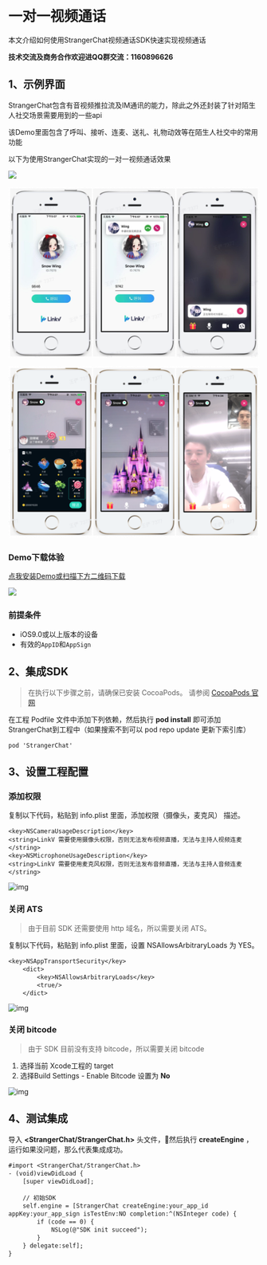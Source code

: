 # 一对一视频通话

本文介绍如何使用StrangerChat视频通话SDK快速实现视频通话

**技术交流及商务合作欢迎进QQ群交流：1160896626**

## 1、示例界面

StrangerChat包含有音视频推拉流及IM通讯的能力，除此之外还封装了针对陌生人社交场景需要用到的一些api

该Demo里面包含了呼叫、接听、连麦、送礼、礼物动效等在陌生人社交中的常用功能

以下为使用StrangerChat实现的一对一视频通话效果

![](https://github.com/linkv-io/StrangerChat/blob/master/Snapshot/StrangerChat.gif?raw=true)

![](https://raw.githubusercontent.com/linkv-io/StrangerChat/master/Snapshot/call.png)

![](https://raw.githubusercontent.com/linkv-io/StrangerChat/master/Snapshot/room.png)

### Demo下载体验

[点我安装Demo或扫描下方二维码下载](https://www.pgyer.com/DWu7)

![](https://www.pgyer.com/app/qrcode/DWu7)

### 前提条件

* iOS9.0或以上版本的设备
* 有效的`AppID`和`AppSign`

## 2、集成SDK

> 在执行以下步骤之前，请确保已安装 CocoaPods。 请参阅 [CocoaPods 官网](https://cocoapods.org/)

在工程 Podfile 文件中添加下列依赖，然后执行 **pod install** 即可添加StrangerChat到工程中（如果搜索不到可以 pod repo update 更新下索引库）

```
pod 'StrangerChat'
```

## 3、设置工程配置

### 添加权限

复制以下代码，粘贴到 info.plist 里面，添加权限（摄像头，麦克风） 描述。

```
<key>NSCameraUsageDescription</key>
<string>LinkV 需要使用摄像头权限，否则无法发布视频直播，无法与主持人视频连麦</string>
<key>NSMicrophoneUsageDescription</key>
<string>LinkV 需要使用麦克风权限，否则无法发布音频直播，无法与主持人音频连麦</string>
```

![img](https://dl.linkv.io/doc/zh/ios/rtc/images/iOS_Auth2.png)

### 关闭 ATS

> 由于目前 SDK 还需要使用 http 域名，所以需要关闭 ATS。

复制以下代码，粘贴到 info.plist 里面，设置 NSAllowsArbitraryLoads 为 YES。

```
<key>NSAppTransportSecurity</key>
    <dict>
        <key>NSAllowsArbitraryLoads</key>
        <true/>
    </dict>
```

![img](https://dl.linkv.io/doc/zh/ios/rtc/images/iOS_ATS2.png)

### 关闭 bitcode

> 由于 SDK 目前没有支持 bitcode，所以需要关闭 bitcode

1. 选择当前 Xcode工程的 target
2. 选择Build Settings - Enable Bitcode 设置为 **No**

![img](https://dl.linkv.io/doc/zh/ios/rtc/images/iOS_bitcode.png)

## 4、测试集成

导入 **<StrangerChat/StrangerChat.h>** 头文件，然后执行 **createEngine** ，运行如果没问题，那么代表集成成功。

```
#import <StrangerChat/StrangerChat.h>
- (void)viewDidLoad {
    [super viewDidLoad];

    // 初始SDK
    self.engine = [StrangerChat createEngine:your_app_id appKey:your_app_sign isTestEnv:NO completion:^(NSInteger code) {
        if (code == 0) {
            NSLog(@"SDK init succeed");
        }
    } delegate:self];
}
```

